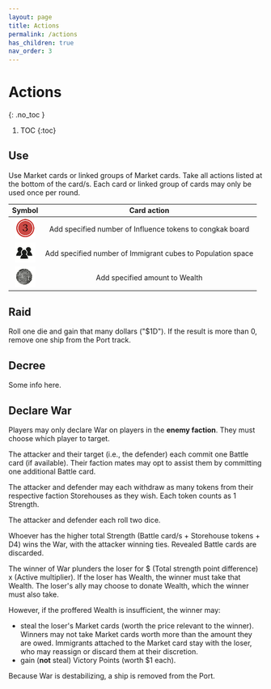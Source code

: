 ```yaml
---
layout: page
title: Actions
permalink: /actions
has_children: true
nav_order: 3
---
```


# Actions
{: .no_toc }

1. TOC
{:toc}


## Use
Use Market cards or linked groups of Market cards. Take all actions listed at the bottom of the card/s. Each card or linked group of cards may only be used once per round.

<!-- 
Some actions are linked and must be done together. Some actions are linked to the Chain icon, meaning that using that action triggers the same action on all identical cards in a player's tableau. Players may not trigger the same Chain more than once per turn.
 -->

| Symbol | Card action |
| :---: | :---: |
| ![Add Influence](https://github.com/mosquitogames/1819rulebook/blob/main/img/influence.png?raw=true) | Add specified number of Influence tokens to congkak board |
| ![Add Immigrants](https://github.com/mosquitogames/1819rulebook/blob/main/img/immigrants.png?raw=true) | Add specified number of Immigrant cubes to Population space |
| ![Add Wealth](https://github.com/mosquitogames/1819rulebook/blob/main/img/wealth.png?raw=true) | Add specified amount to Wealth |

<!-- 
![Conflict](https://github.com/mosquitogames/1819rulebook/blob/main/img/conflict.png?raw=true) | Engage in conflict (Raid, Intervene, Battle) |
| ![Chain](https://github.com/mosquitogames/1819rulebook/blob/main/img/chain.png?raw=true) | Chain action |
 -->

<!-- 
## Discard
Players may discard:
- their own Resource, Immigrant, or Battle card, at no cost;
- an opponent's Resource or Immigrant card at face value;
- all cards in the Market, at the most expensive Market card's face value;

where "face value" means the price relevant to the discarding player's faction, ignoring any passive effects. All costs are paid to the Bank.
 -->

## Raid

<!-- *Raiding gives your wealth a quick boost, but scares traders away.* -->

Roll one die and gain that many dollars ("$1D"). If the result is more than 0, remove one ship from the Port track.

## Decree
Some info here.

## Declare War

<!-- *Declare War to corner your opponents and drain their resources.* -->

Players may only declare War on players in the **enemy faction**. They must choose which player to target.

The attacker and their target (i.e., the defender) each commit one Battle card (if available). Their faction mates may opt to assist them by committing one additional Battle card. 

The attacker and defender may each withdraw as many tokens from their respective faction Storehouses as they wish. Each token counts as 1 Strength.

The attacker and defender each roll two dice.

<!-- > **3-player game: the solo player may commit 2 battle cards.** -->

Whoever has the higher total Strength (Battle card/s + Storehouse tokens + D4) wins the War, with the attacker winning ties. Revealed Battle cards are discarded.

The winner of War plunders the loser for $ (Total strength point difference) x (Active multiplier). If the loser has Wealth, the winner must take that Wealth. The loser's ally may choose to donate Wealth, which the winner must also take.

However, if the proffered Wealth is insufficient, the winner may:
- steal the loser's Market cards (worth the price relevant to the winner). Winners may not take Market cards worth more than the amount they are owed. Immigrants attached to the Market card stay with the loser, who may reassign or discard them at their discretion.
- gain (**not** steal) Victory Points (worth $1 each).

Because War is destabilizing, a ship is removed from the Port.